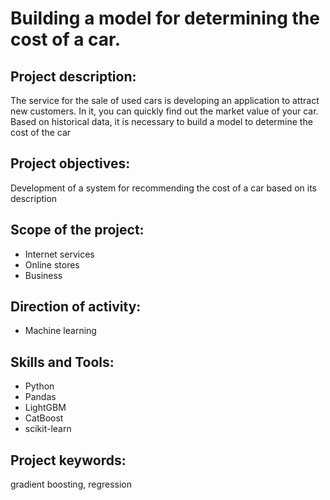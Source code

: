 # Building a model for determining the cost of a car.
## Project description:
The service for the sale of used cars is developing an application to attract new customers. In it, you can quickly find out the market value of your car. Based on historical data, it is necessary to build a model to determine the cost of the car
## Project objectives:
Development of a system for recommending the cost of a car based on its description
## Scope of the project:
- Internet services
- Online stores
- Business
## Direction of activity:
- Machine learning
## Skills and Tools:
- Python
- Pandas
- LightGBM
- CatBoost
- scikit-learn
## Project keywords:
gradient boosting, regression
